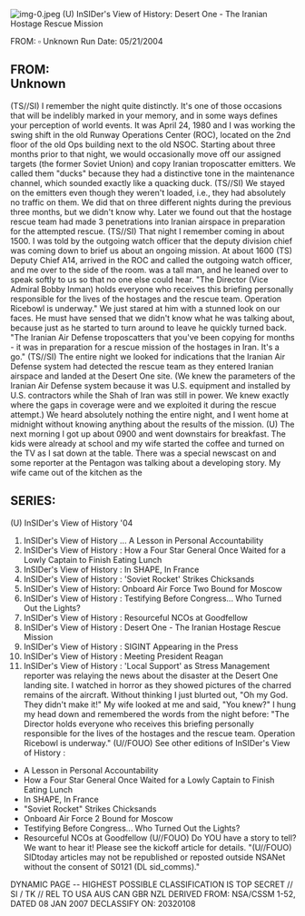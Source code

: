 ![img-0.jpeg](img-0.jpeg)
(U) InSIDer's View of History: Desert One - The Iranian Hostage Rescue Mission

FROM: $\square$
Unknown
Run Date: 05/21/2004

## FROM: <br> Unknown

(TS//SI) I remember the night quite distinctly. It's one of those occasions that will be indelibly marked in your memory, and in some ways defines your perception of world events. It was April 24, 1980 and I was working the swing shift in the old Runway Operations Center (ROC), located on the 2nd floor of the old Ops building next to the old NSOC. Starting about three months prior to that night, we would occasionally move off our assigned targets (the former Soviet Union) and copy Iranian troposcatter emitters. We called them "ducks" because they had a distinctive tone in the maintenance channel, which sounded exactly like a quacking duck.
(TS//SI) We stayed on the emitters even though they weren't loaded, i.e., they had absolutely no traffic on them. We did that on three different nights during the previous three months, but we didn't know why. Later we found out that the hostage rescue team had made 3 penetrations into Iranian airspace in preparation for the attempted rescue.
(TS//SI) That night I remember coming in about 1500. I was told by the outgoing watch officer that the deputy division chief was coming down to brief us about an ongoing mission. At about 1600
(TS) Deputy Chief A14, arrived in the ROC and called the outgoing watch officer, and me over to the side of the room. was a tall man, and he leaned over to speak softly to us so that no one else could hear. "The Director (Vice Admiral Bobby Inman) holds everyone who receives this briefing personally responsible for the lives of the hostages and the rescue team. Operation Ricebowl is underway." We just stared at him with a stunned look on our faces. He must have sensed that we didn't know what he was talking about, because just as he started to turn around to leave he quickly turned back. "The Iranian Air Defense troposcatters that you've been copying for months - it was in preparation for a rescue mission of the hostages in Iran. It's a go."
(TS//SI) The entire night we looked for indications that the Iranian Air Defense system had detected the rescue team as they entered Iranian airspace and landed at the Desert One site. (We knew the parameters of the Iranian Air Defense system because it was U.S. equipment and installed by U.S. contractors while the Shah of Iran was still in power. We knew exactly where the gaps in coverage were and we exploited it during the rescue attempt.) We heard absolutely nothing the entire night, and I went home at midnight without knowing anything about the results of the mission.
(U) The next morning I got up about 0900 and went downstairs for breakfast. The kids were already at school and my wife started the coffee and turned on the TV as I sat down at the table. There was a special newscast on and some reporter at the Pentagon was talking about a developing story. My wife came out of the kitchen as the

## SERIES:

(U) InSIDer's View of History '04

1. InSIDer's View of History ... A Lesson in Personal Accountability
2. InSIDer's View of History : How a Four Star General Once Waited for a Lowly Captain to Finish Eating Lunch
3. InSIDer's View of History : In SHAPE, In France
4. InSIDer's View of History : 'Soviet Rocket' Strikes Chicksands
5. InSIDer's View of History: Onboard Air Force Two Bound for Moscow
6. InSIDer's View of History : Testifying Before Congress... Who Turned Out the Lights?
7. InSIDer's View of History : Resourceful NCOs at Goodfellow
8. InSIDer's View of History : Desert One - The Iranian Hostage Rescue Mission
9. InSIDer's View of History : SIGINT Appearing in the Press
10. InSIDer's View of History : Meeting President Reagan
11. InSIDer's View of History : 'Local Support' as Stress Management
reporter was relaying the news about the disaster at the Desert One landing site. I watched in horror as they showed pictures of the charred remains of the aircraft. Without thinking I just blurted out, "Oh my God. They didn't make it!" My wife looked at me and said, "You knew?" I hung my head down and remembered the words from the night before: "The Director holds everyone who receives this briefing personally responsible for the lives of the hostages and the rescue team. Operation Ricebowl is underway."
(U//FOUO) See other editions of InSIDer's View of History :

- A Lesson in Personal Accountability
- How a Four Star General Once Waited for a Lowly Captain to Finish Eating Lunch
- In SHAPE, In France
- "Soviet Rocket" Strikes Chicksands
- Onboard Air Force 2 Bound for Moscow
- Testifying Before Congress... Who Turned Out the Lights?
- Resourceful NCOs at Goodfellow
(U//FOUO) Do YOU have a story to tell? We want to hear it! Please see the kickoff article for details.
"(U//FOUO) SIDtoday articles may not be republished or reposted outside NSANet without the consent of S0121 (DL sid_comms)."

DYNAMIC PAGE -- HIGHEST POSSIBLE CLASSIFICATION IS TOP SECRET // SI / TK // REL TO USA AUS CAN GBR NZL DERIVED FROM: NSA/CSSM 1-52, DATED 08 JAN 2007 DECLASSIFY ON: 20320108
